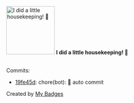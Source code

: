 <img src="https://my-badges.github.io/my-badges/chore-commit.png" alt="I did a little housekeeping! 🧹" title="I did a little housekeeping! 🧹" width="128">
<strong>I did a little housekeeping! 🧹</strong>
<br><br>

Commits:

- <a href="https://github.com/WinJayX/015.BaseServ/commit/19fe45d338a633a5b8f754f4184d570e782a75f3">19fe45d</a>: chore(bot): 👿 auto commit


Created by <a href="https://github.com/my-badges/my-badges">My Badges</a>